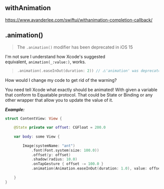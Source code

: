 


## withAnimation

https://www.avanderlee.com/swiftui/withanimation-completion-callback/

## .animation()

> The `.animation()` modifier has been deprecated in iOS 15

I'm not sure I understand how Xcode's suggested equivalent, `animation(_:value:)`, works.

> ```swift
> .animation(.easeInOut(duration: 2)) // ⚠️'animation' was deprecated in iOS 15.0: Use withAnimation or animation(_:value:) instead.
> ```

How would I change my code to get rid of the warning?


You need tell Xcode what exactly should be animated! With given a variable that conform to Equatable protocol. That could be State or Binding or any other wrapper that allow you to update the value of it.

_**Example:**_

```swift
struct ContentView: View {
    
    @State private var offset: CGFloat = 200.0
    
    var body: some View {
        
        Image(systemName: "ant")
            .font(Font.system(size: 100.0))
            .offset(y: offset)
            .shadow(radius: 10.0)
            .onTapGesture { offset -= 100.0 }
            .animation(Animation.easeInOut(duration: 1.0), value: offset)
        
    }
}
```